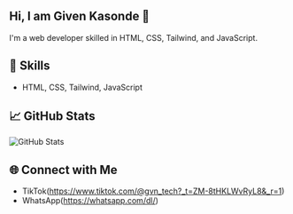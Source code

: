 ## Hi, I am Given Kasonde 👋

I'm a web developer skilled in HTML, CSS, Tailwind, and JavaScript.

## 🚀 Skills
- HTML, CSS, Tailwind, JavaScript

## 📈 GitHub Stats
![GitHub Stats](https://github-readme-stats.vercel.app/api?username=your-github-username&show_icons=true&count_private=true&theme=radical)

## 🌐 Connect with Me
- TikTok(https://www.tiktok.com/@gvn_tech?_t=ZM-8tHKLWvRyL8&_r=1)
- WhatsApp(https://whatsapp.com/dl/)
